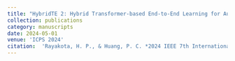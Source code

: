 ```yaml
---
title: "HybridTE 2: Hybrid Transformer-based End-to-End Learning for Autonomous Driving"
collection: publications
category: manuscripts
date: 2024-05-01
venue: 'ICPS 2024'
citation:  'Rayakota, H. P., & Huang, P. C. *2024 IEEE 7th International Conference on Industrial Cyber-Physical Systems (ICPS)*, 2024'
---
```

